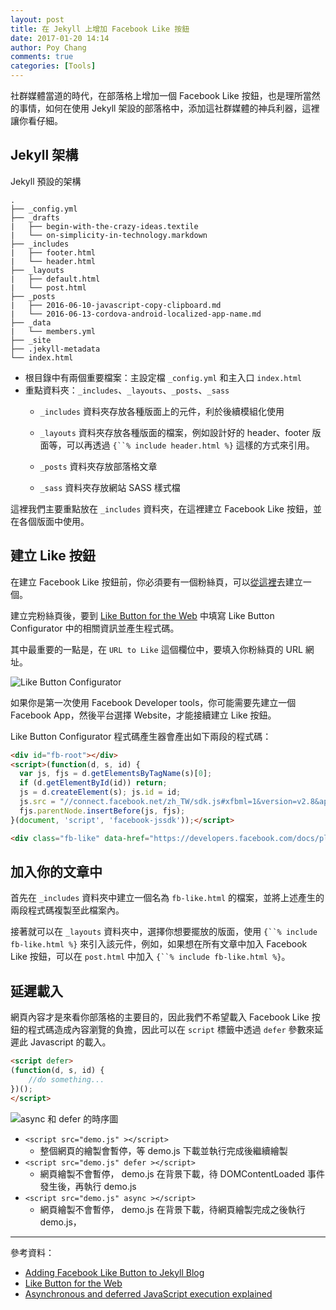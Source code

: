 ```yaml
---
layout: post
title: 在 Jekyll 上增加 Facebook Like 按鈕
date: 2017-01-20 14:14
author: Poy Chang
comments: true
categories: [Tools]
---
```

社群媒體當道的時代，在部落格上增加一個 Facebook Like 按鈕，也是理所當然的事情，如何在使用 Jekyll 架設的部落格中，添加這社群媒體的神兵利器，這裡讓你看仔細。

## Jekyll 架構

Jekyll 預設的架構

```
.
├── _config.yml
├── _drafts
|   ├── begin-with-the-crazy-ideas.textile
|   └── on-simplicity-in-technology.markdown
├── _includes
|   ├── footer.html
|   └── header.html
├── _layouts
|   ├── default.html
|   └── post.html
├── _posts
|   ├── 2016-06-10-javascript-copy-clipboard.md
|   └── 2016-06-13-cordova-android-localized-app-name.md
├── _data
|   └── members.yml
├── _site
├── .jekyll-metadata
└── index.html
```

* 根目錄中有兩個重要檔案：主設定檔 `_config.yml` 和主入口 `index.html`
* 重點資料夾：`_includes`、`_layouts`、`_posts`、`_sass`
	* `_includes` 資料夾存放各種版面上的元件，利於後續模組化使用
	* `_layouts` 資料夾存放各種版面的檔案，例如設計好的 header、footer 版面等，可以再透過 `{``% include header.html %}`
這樣的方式來引用。

	* `_posts` 資料夾存放部落格文章
	* `_sass` 資料夾存放網站 SASS 樣式檔

這裡我們主要重點放在 `_includes` 資料夾，在這裡建立 Facebook Like 按鈕，並在各個版面中使用。

## 建立 Like 按鈕

在建立 Facebook Like 按鈕前，你必須要有一個粉絲頁，可以[從這裡](https://www.facebook.com/pages/create/)去建立一個。

建立完粉絲頁後，要到 [Like Button for the Web](https://developers.facebook.com/docs/plugins/like-button) 中填寫 Like Button Configurator 中的相關資訊並產生程式碼。

其中最重要的一點是，在 `URL to Like` 這個欄位中，要填入你粉絲頁的 URL 網址。

![Like Button Configurator](http://i.imgur.com/Gkwo9Qp.png)

如果你是第一次使用 Facebook Developer tools，你可能需要先建立一個 Facebook App，然後平台選擇 Website，才能接續建立 Like 按鈕。

Like Button Configurator 程式碼產生器會產出如下兩段的程式碼：

```html
<div id="fb-root"></div>
<script>(function(d, s, id) {
  var js, fjs = d.getElementsByTagName(s)[0];
  if (d.getElementById(id)) return;
  js = d.createElement(s); js.id = id;
  js.src = "//connect.facebook.net/zh_TW/sdk.js#xfbml=1&version=v2.8&appId=325238924476122";
  fjs.parentNode.insertBefore(js, fjs);
}(document, 'script', 'facebook-jssdk'));</script>
```

```html
<div class="fb-like" data-href="https://developers.facebook.com/docs/plugins/" data-layout="standard" data-action="like" data-size="small" data-show-faces="true" data-share="true"></div>
```

## 加入你的文章中

首先在 `_includes` 資料夾中建立一個名為 `fb-like.html` 的檔案，並將上述產生的兩段程式碼複製至此檔案內。

接著就可以在 `_layouts` 資料夾中，選擇你想要擺放的版面，使用 `{``% include fb-like.html %}` 來引入該元件，例如，如果想在所有文章中加入 Facebook Like 按鈕，可以在 `post.html` 中加入 `{``% include fb-like.html %}`。

## 延遲載入

網頁內容才是來看你部落格的主要目的，因此我們不希望載入 Facebook Like 按鈕的程式碼造成內容瀏覽的負擔，因此可以在 `script` 標籤中透過 `defer` 參數來延遲此 Javascript 的載入。

```html
<script defer>
(function(d, s, id) {
	//do something...
})();
</script>
```

![async 和 defer 的時序圖](http://i.imgur.com/xqax04D.jpg)

* `<script src="demo.js" ></script>`
	* 整個網頁的繪製會暫停，等 demo.js 下載並執行完成後繼續繪製
* `<script src="demo.js" defer ></script>`
	* 網頁繪製不會暫停， demo.js 在背景下載，待 DOMContentLoaded 事件發生後，再執行 demo.js
* `<script src="demo.js" async ></script>`
	* 網頁繪製不會暫停， demo.js 在背景下載，待網頁繪製完成之後執行 demo.js，

----------

參考資料：

* [Adding Facebook Like Button to Jekyll Blog](https://blog.webjeda.com/facebook-like-button-jekyll/)
* [Like Button for the Web](https://developers.facebook.com/docs/plugins/like-button)
* [Asynchronous and deferred JavaScript execution explained](http://peter.sh/experiments/asynchronous-and-deferred-javascript-execution-explained/)